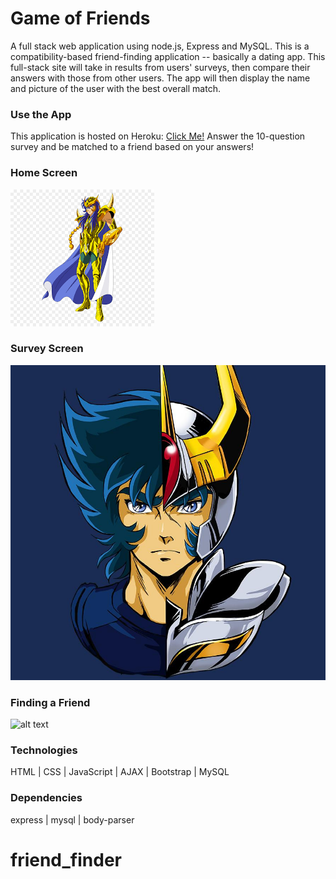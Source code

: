 # Game of Friends
A full stack web application using node.js, Express and MySQL. This is a compatibility-based friend-finding application -- basically a dating app. This full-stack site will take in results from users' surveys, then compare their answers with those from other users. The app will then display the name and picture of the user with the best overall match.

### Use the App
This application is hosted on Heroku: [Click Me!](https://game-of-friends-risaco.herokuapp.com)
Answer the 10-question survey and be matched to a friend based on your answers!

### Home Screen
![alt text](app/public/images/screen-1.PNG "Home Screen")

### Survey Screen
![alt text](app/public/images/screen-2.PNG "Survey Screen")

### Finding a Friend
![alt text](app/public/images/screen-3.PNG "Friends")

### Technologies
HTML | CSS | JavaScript | AJAX | Bootstrap | MySQL

### Dependencies
express | mysql | body-parser
# friend_finder